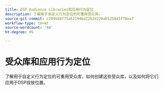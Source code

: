 ```yaml
---
title: DSP Audience Libraries和应用行为定位
description: 了解用于自定义行为定位的可重用受众库。
source-git-commit: c299b88f75a62194bd22b2d220ab525045f78ea7
workflow-type: tm+mt
source-wordcount: '44'
ht-degree: 0%

---
```


# 受众库和应用行为定位

了解用于自定义行为定位的可重用受众库，如何创建这些受众库，以及如何将它们应用于DSP投放位置。

<!--
>[!VIDEO]()
-->

